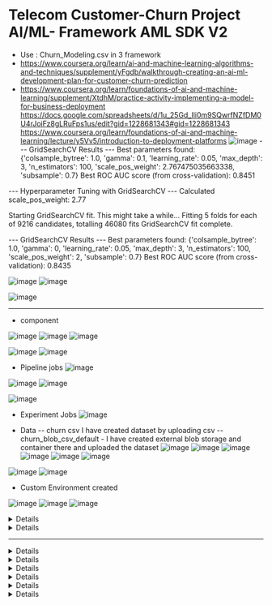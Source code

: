 # Telecom Customer-Churn Project AI/ML- Framework AML SDK V2
- Use : Churn_Modeling.csv
in 3 framework
- https://www.coursera.org/learn/ai-and-machine-learning-algorithms-and-techniques/supplement/yFgdb/walkthrough-creating-an-ai-ml-development-plan-for-customer-churn-prediction
 - https://www.coursera.org/learn/foundations-of-ai-and-machine-learning/supplement/XtdhM/practice-activity-implementing-a-model-for-business-deployment
https://docs.google.com/spreadsheets/d/1u_25Gd_lli0m9SQwrfNZfDM0U4rJoiFz8gLRuFps1us/edit?gid=1228681343#gid=1228681343
https://www.coursera.org/learn/foundations-of-ai-and-machine-learning/lecture/y5Vv5/introduction-to-deployment-platforms
![image](https://github.com/user-attachments/assets/e294ff86-5b2b-4d84-821d-2896ef452c61)
--- GridSearchCV Results ---
Best parameters found: {'colsample_bytree': 1.0, 'gamma': 0.1, 'learning_rate': 0.05, 'max_depth': 3, 'n_estimators': 100, 'scale_pos_weight': 2.767475035663338, 'subsample': 0.7}
Best ROC AUC score (from cross-validation): 0.8451

--- Hyperparameter Tuning with GridSearchCV ---
Calculated scale_pos_weight: 2.77

Starting GridSearchCV fit. This might take a while...
Fitting 5 folds for each of 9216 candidates, totalling 46080 fits
GridSearchCV fit complete.

--- GridSearchCV Results ---
Best parameters found: {'colsample_bytree': 1.0, 'gamma': 0, 'learning_rate': 0.05, 'max_depth': 3, 'n_estimators': 100, 'scale_pos_weight': 2, 'subsample': 0.7}
Best ROC AUC score (from cross-validation): 0.8435




![image](https://github.com/user-attachments/assets/8dd60f37-cd96-4760-be1b-c83400afb965)
![image](https://github.com/user-attachments/assets/95f9e97f-4fe6-4acd-97a8-8f0f2442efc2)

![image](https://github.com/user-attachments/assets/379e504d-e020-4f58-a33a-6f1354932201)




-------------------------------------------------------------------------------------------------------------------------
- component

![image](https://github.com/user-attachments/assets/950f88ac-b0d4-42ca-932a-7e6430638bdf)
![image](https://github.com/user-attachments/assets/04553556-c10f-41fe-a96f-2bf6d51b97bb)
![image](https://github.com/user-attachments/assets/cfe8d3b4-a3b6-47ab-85a0-abee60d25bd4)

![image](https://github.com/user-attachments/assets/360f2be0-2478-4f2b-baec-223c89947924)
![image](https://github.com/user-attachments/assets/555476f7-7fcd-41fd-afb4-aa88faf3fb71)

- Pipeline jobs
![image](https://github.com/user-attachments/assets/ce201a36-d2c4-4601-8e6f-74d767da46db)

![image](https://github.com/user-attachments/assets/aebf7857-30f5-4f29-a6f2-4977f5ea7421)
![image](https://github.com/user-attachments/assets/bf4cd8f4-9d59-4bfb-b7dc-ca1a9e93c4a0)

![image](https://github.com/user-attachments/assets/4f0da376-ba1f-4507-b1c7-2ee90be43efc)


- Experiment Jobs
![image](https://github.com/user-attachments/assets/fac1439d-3881-45f5-93dc-230da88f8878)


- Data
  -- churn csv I have created dataset by uploading csv
  -- churn_blob_csv_default - I have created external blob storage and container there and uploaded the dataset
![image](https://github.com/user-attachments/assets/d8c2416c-4d86-40e2-ad40-4c3ecf160e08)
![image](https://github.com/user-attachments/assets/dafac8fc-9985-46b4-b366-d834e52524b8)
![image](https://github.com/user-attachments/assets/27fcb838-3a00-4f35-8e6b-a22bb682a470)
![image](https://github.com/user-attachments/assets/7f286199-0c1d-4bda-9685-baed09a2931e)
![image](https://github.com/user-attachments/assets/cc9a127c-bd06-4f3d-95bc-02601679544b)
![image](https://github.com/user-attachments/assets/54ca06ab-4f87-4869-8eed-28f92eb8ee32)

![image](https://github.com/user-attachments/assets/33c769aa-c381-4f47-be96-1b370087cf90)
![image](https://github.com/user-attachments/assets/ec473ac5-1bbd-4a4d-bb88-c1a8e10a31f0)


 - Custom Environment created

![image](https://github.com/user-attachments/assets/1947dde9-63eb-4633-950c-2359267740c5)
![image](https://github.com/user-attachments/assets/0f6e6264-15bc-45bb-b208-de8e6a18f15a)
![image](https://github.com/user-attachments/assets/d492cd0c-f177-4c06-a557-7e3c8a79b7da)


<details>

  metrics: accuracy (the proportion of correct predictions) and AUC (a measure of the model's ability to discriminate between classes)
- The ROC curve plots the True Positive Rate (TPR) against the False Positive Rate (FPR) at various threshold settings.

- AUC represents the degree or measure of separability. It tells us how much the model is capable of distinguishing between classes.

- An AUC of 1.0 means the model perfectly distinguishes between the positive and negative classes.

🔍 Understanding the Confusion Matrix
The heatmap you shared is a confusion matrix, used to evaluate classification model performance:

Predicted No (0)	Predicted Yes (1)
Actual No	1200 (TN)	230 (FP)
Actual Yes	140 (FN)	240 (TP)

Accuracy: (TP + TN) / Total = (1200 + 240) / (1200 + 230 + 140 + 240) ≈ 0.80

Precision (for Churn=1): TP / (TP + FP) = 240 / (240 + 230) ≈ 0.51

Recall (for Churn=1): TP / (TP + FN) = 240 / (240 + 140) ≈ 0.63

F1-score is moderate → indicating some imbalance or difficulty in predicting churn.

📊 Feature Correlation with Churn
You shared a sorted correlation list. The top negative correlations (features reducing churn likelihood) include:

Feature	Correlation
tenure	-0.35
Contract_Two year	-0.30
DeviceProtection_No internet service	-0.22
OnlineSecurity_Yes	-0.17
TechSupport_Yes	-0.16

Top positive correlations (features increasing churn likelihood):

Feature	Correlation
Contract_Month-to-month	+0.40
OnlineSecurity_No	+0.34
TechSupport_No	+0.33

✅ Top 5 Features for Churn Prediction
Based on absolute correlation:

tenure (↓ churn with more tenure)

Contract_Month-to-month (↑ churn)

OnlineSecurity_No (↑ churn)

TechSupport_No (↑ churn)

Contract_Two year (↓ churn)

These features are very predictive and should be prioritized.

Purpose: This entire line calculates the correlation of all features in your X_all DataFrame with the 'Churn' variable and then sorts them. This is a very common step in feature selection or understanding feature importance:

High positive correlation: Features that have a high positive correlation with 'Churn' mean that as the value of that feature increases, the likelihood of churn also increases.
High negative correlation: Features that have a high negative correlation with 'Churn' mean that as the value of that feature increases, the likelihood of churn decreases.
Close to zero correlation: Features with correlations close to zero have little linear relationship with 'Churn'.
4. The Output (Correlation Values):

The output you provided is the sorted list of correlation coefficients with 'Churn'. Let's interpret some of the key ones:

tenure -0.352404: This indicates a moderately strong negative correlation. Customers with longer tenure (have been with the company longer) are less likely to churn. This makes intuitive sense.
Contract_Two year -0.302253: Customers on a two-year contract are significantly less likely to churn. This is also expected, as longer contracts imply more commitment.
DeviceProtection_No internet service -0.227890 (and similar for StreamingTV, OnlineBackup, etc. with "No internet service"): These indicate that customers who don't have internet service (and thus don't have these internet-dependent services) are less likely to churn. This group might have different service expectations or needs.
InternetService_No -0.227890: This directly confirms the above point – not having internet service is negatively correlated with churn.
PaperlessBilling_No -0.191825: Customers who don't use paperless billing are slightly less likely to churn.
Contract_One year -0.177820: Similar to two-year contracts, one-year contracts also show a negative correlation with churn.
OnlineSecurity_Yes -0.171226: Customers who have online security are less likely to churn. This suggests that value-added services can improve retention.
TechSupport_Yes -0.164674: Similar to online security, customers with tech support are less likely to churn.
Dependents_Yes -0.164221: Customers with dependents are less likely to churn.
SeniorCitizen_No -0.150889: Customers who are not senior citizens are less likely to churn. (Conversely, senior citizens are more likely to churn.)
Partner_Yes -0.150448: Customers with a partner are less likely to churn.
TechSupport_No 0.337281: This is a strong positive correlation. Customers who do not have tech support are more likely to churn. This is the inverse of TechSupport_Yes and makes sense.
OnlineSecurity_No 0.342637: Similar to tech support, not having online security is strongly positively correlated with churn.
Contract_Month-to-month 0.405103: This is the strongest positive correlation in your output. Customers on a month-to-month contract are much more likely to churn. This is a very common finding in churn analysis, as these customers have less commitment.
Churn 1.000000: This is the correlation of 'Churn' with itself, which is always 1.0.
In Summary:

You are performing a preliminary exploration of your customer churn dataset.

You're separating your features into categories (which will likely be one-hot encoded later) and numerical features.
You're then calculating the correlation of all these features (after potentially transforming categorical ones into numerical representations) with your target variable, 'Churn'.
The correlation output helps you identify which features are most strongly associated with churn (both positively and negatively). This information is crucial for:
Feature selection: Deciding which features are most relevant for building a predictive model.
Understanding customer behavior: Gaining insights into why customers churn (e.g., month-to-month contracts are a big churn driver, while long tenure reduces churn).
Business strategies: Informing business decisions to reduce churn (e.g., offering incentives for longer contracts, promoting online security/tech support).

-----------------------------------------------------------------------------------------------------------------------




🔧 Which Models to Use for Churn Prediction?
Given:

Binary classification

Some imbalance in churned vs non-churned

Mix of categorical and numerical features
-------------------------------------------------------------------------------------------------------------------------------------------------
Confusion Matrix Visualization

The image you provided is a Confusion Matrix, visualized as a heatmap.

What it represents: A confusion matrix is a table that summarizes the performance of a classification algorithm. It shows the number of correct and incorrect predictions made by the model compared to the actual outcomes.

Axes:

X-axis (horizontal): Predicted classes (0 and 1)
Y-axis (vertical): Actual classes (0 and 1)
Cells (Reading the numbers - Note: The e+02 means * 10^2, so 1.2e+03 is 1200):

Top-Left (Actual 0, Predicted 0): 1.2e+03 (1200)

These are True Negatives (TN).
The model correctly predicted 1200 instances as class 0 (e.g., "did not churn").
Top-Right (Actual 0, Predicted 1): 2.2e+02 (220)

These are False Positives (FP), also known as Type I errors.
The model incorrectly predicted 220 instances as class 1 (e.g., "churned"), when they were actually class 0 ("did not churn").
Bottom-Left (Actual 1, Predicted 0): 1.2e+02 (120)

These are False Negatives (FN), also known as Type II errors.
The model incorrectly predicted 120 instances as class 0 ("did not churn"), when they were actually class 1 ("churned").
Bottom-Right (Actual 1, Predicted 1): 2.4e+02 (240)

These are True Positives (TP).
The model correctly predicted 240 instances as class 1 ("churned").
Interpretation:

The model seems to be better at predicting class 0 (no churn) than class 1 (churn), given the higher number of True Negatives (1200) compared to True Positives (240).
There are a significant number of False Positives (220), meaning the model incorrectly predicts churn for non-churning customers.
There are also False Negatives (120), meaning the model misses some actual churners.
2. Overall Metrics

Accuracy: 0.8040885860306644 (approx. 80.4%)

Formula: (TP + TN) / (TP + TN + FP + FN)
Meaning: This is the proportion of total predictions that were correct. In your case, about 80.4% of the predictions made by the model were accurate.
Consideration: While accuracy is a good general metric, for imbalanced datasets (where one class is much more frequent than the other, which is common in churn prediction), it can be misleading. For example, if 90% of customers don't churn, a model that always predicts "no churn" would have 90% accuracy, but it would be useless for identifying actual churners.
AUC: 0.8456332802690063 (approx. 0.846)

AUC stands for Area Under the Receiver Operating Characteristic (ROC) Curve.
Meaning: AUC measures the ability of a classifier to distinguish between classes. A higher AUC value indicates a better model.
An AUC of 0.5 suggests the model performs no better than random guessing.
An AUC of 1.0 represents a perfect classifier.
Interpretation: An AUC of 0.846 is generally considered very good, indicating that your model has a strong ability to differentiate between churning and non-churning customers. This is often a more reliable metric than accuracy for imbalanced datasets.
3. Classification Report

This table provides a more detailed breakdown of the model's performance for each class.

              precision    recall  f1-score   support

           0       0.84      0.90      0.87      1294
           1       0.67      0.52      0.59       467

    accuracy                           0.80      1761
   macro avg       0.75      0.71      0.73      1761
weighted avg       0.79      0.80      0.80      1761
Let's explain the columns:

support:

This is the actual number of instances for each class in your testing set.
For class 0 (e.g., "No Churn"): There were 1294 actual instances.
For class 1 (e.g., "Churn"): There were 467 actual instances.
Total instances in testing set: 1294 + 467 = 1761. (This confirms your accuracy calculation denominator).
Observation: The dataset is imbalanced, with significantly more "No Churn" customers than "Churn" customers.
precision:

Formula: TP / (TP + FP) (For a given class)
Meaning: Out of all instances that the model predicted as this class, how many were actually correct? It answers: "When it says it's this class, how often is it right?"
Class 0 (No Churn): 0.84
When the model predicted "No Churn," it was correct 84% of the time.
Class 1 (Churn): 0.67
When the model predicted "Churn," it was correct 67% of the time. This means 33% of its "churn" predictions were actually non-churners (False Positives).
recall:

Formula: TP / (TP + FN) (For a given class)
Meaning: Out of all the actual instances of this class, how many did the model correctly identify? It answers: "Of all the actual cases of this class, how many did it find?" Also known as Sensitivity.
Class 0 (No Churn): 0.90
The model correctly identified 90% of the actual "No Churn" customers.
Class 1 (Churn): 0.52
The model correctly identified only 52% of the actual "Churn" customers. This means 48% of actual churners were missed (False Negatives).
f1-score:

Formula: 2 * (Precision * Recall) / (Precision + Recall)
Meaning: This is the harmonic mean of precision and recall. It's a useful metric when you need a balance between precision and recall, especially in imbalanced datasets. A high f1-score means low false positives and low false negatives.
Class 0 (No Churn): 0.87
Class 1 (Churn): 0.59
The F1-score for churn (class 1) is significantly lower, reflecting the trade-off between its precision (0.67) and relatively low recall (0.52).
accuracy:

This is the overall accuracy we discussed earlier, repeated here for convenience.
macro avg:

The unweighted average of precision, recall, and f1-score across both classes. It treats all classes equally.
weighted avg:

The average of precision, recall, and f1-score, weighted by the support (number of true instances) for each class. This is usually more representative for imbalanced datasets.
Overall Interpretation and What It Means for Churn Prediction:

Good overall performance: The accuracy of 80.4% and especially the AUC of 0.846 suggest that your model is performing quite well at discriminating between churners and non-churners.
Imbalanced Classes: The support values clearly show that your dataset has more non-churning customers (Class 0) than churning customers (Class 1).
Model's Strengths:
The model is very good at identifying non-churning customers (high recall for Class 0 - 90%).
When it predicts someone won't churn, it's usually right (high precision for Class 0 - 84%).
Model's Weaknesses (for Churn Prediction):
Identifying actual churners (Recall for Class 1 - 52%): This is the main challenge. The model only correctly identifies about half of the customers who actually churn. This means many actual churners are being missed (False Negatives).
False Positives for Churn (Precision for Class 1 - 67%): When the model predicts someone will churn, it's wrong about 33% of the time. This leads to incorrectly flagging non-churners.
What to do next for churn prediction:

For churn prediction, recall for the "churn" class (Class 1) is often more critical than accuracy. It's usually more important to identify as many actual churners as possible (so you can intervene and try to retain them), even if it means a few more false alarms.

Given the lower recall for Class 1 (52%), you might consider:

Adjusting the classification threshold: If you're using a probabilistic model, lowering the threshold for classifying a customer as "churn" might increase recall (at the cost of precision).
Resampling techniques: Oversampling the minority class (churners) or undersampling the majority class (non-churners) during training.
Using different evaluation metrics for model selection: Focusing on F1-score for Class 1, or prioritizing recall during model optimization.
Exploring different algorithms: Some algorithms are better suited for imbalanced datasets.
Feature Engineering: Creating new features that might provide more predictive power for churn.
In summary, your model is generally good, but there's room for improvement in its ability to correctly identify all actual churners, which is often the primary goal in churn prediction.


--------------------------------------------------------------------------------------------------------------------------------
Recommended models:

Random Forest Classifier

Handles both types of features well

Robust to overfitting

Easy to interpret via feature importance

XGBoost or LightGBM

Excellent performance on tabular data

Great for imbalanced data (can tune scale_pos_weight)

Supports built-in handling of missing data

Logistic Regression (baseline)

Quick to implement and benchmark

Useful for interpretability

⚙️ Hyperparameter Tuning Tips
Use GridSearchCV or RandomizedSearchCV. For imbalanced classification, focus on:

For RandomForest:

python
params = {
  'n_estimators': [100, 200],
  'max_depth': [10, 20, None],
  'min_samples_split': [2, 5],
  'class_weight': ['balanced']
}


For XGBoost:

params = {
  'n_estimators': [100, 300],
  'max_depth': [3, 6],
  'learning_rate': [0.01, 0.1],
  'scale_pos_weight': [1, 3, 5]  # important for imbalance
}

Let’s break this down in a structured way to help you understand what's going on with your churn prediction project, how to interpret the results, and which algorithms and tuning strategies can optimize your model.

---

### 🔍 **Understanding the Confusion Matrix**

The heatmap you shared is a **confusion matrix**, used to evaluate classification model performance:

|                | Predicted No (0) | Predicted Yes (1) |
| -------------- | ---------------- | ----------------- |
| **Actual No**  | 1200 (TN)        | 230 (FP)          |
| **Actual Yes** | 140 (FN)         | 240 (TP)          |

* **Accuracy**: `(TP + TN) / Total = (1200 + 240) / (1200 + 230 + 140 + 240) ≈ 0.80`
* **Precision (for Churn=1)**: `TP / (TP + FP) = 240 / (240 + 230) ≈ 0.51`
* **Recall (for Churn=1)**: `TP / (TP + FN) = 240 / (240 + 140) ≈ 0.63`
* **F1-score** is moderate → indicating some imbalance or difficulty in predicting churn.

---

### 📊 **Feature Correlation with Churn**

You shared a sorted correlation list. The top **negative correlations** (features reducing churn likelihood) include:

| Feature                                | Correlation |
| -------------------------------------- | ----------- |
| `tenure`                               | -0.35       |
| `Contract_Two year`                    | -0.30       |
| `DeviceProtection_No internet service` | -0.22       |
| `OnlineSecurity_Yes`                   | -0.17       |
| `TechSupport_Yes`                      | -0.16       |

Top **positive correlations** (features increasing churn likelihood):

| Feature                   | Correlation |
| ------------------------- | ----------- |
| `Contract_Month-to-month` | +0.40       |
| `OnlineSecurity_No`       | +0.34       |
| `TechSupport_No`          | +0.33       |

### ✅ **Top 5 Features for Churn Prediction**

Based on absolute correlation:

1. `tenure` (↓ churn with more tenure)
2. `Contract_Month-to-month` (↑ churn)
3. `OnlineSecurity_No` (↑ churn)
4. `TechSupport_No` (↑ churn)
5. `Contract_Two year` (↓ churn)

These features are very predictive and should be prioritized.

---

### 🔧 **Which Models to Use for Churn Prediction?**

Given:

* Binary classification
* Some imbalance in churned vs non-churned
* Mix of categorical and numerical features

**Recommended models:**

1. **Random Forest Classifier**

   * Handles both types of features well
   * Robust to overfitting
   * Easy to interpret via feature importance

2. **XGBoost or LightGBM**

   * Excellent performance on tabular data
   * Great for imbalanced data (can tune `scale_pos_weight`)
   * Supports built-in handling of missing data

3. **Logistic Regression (baseline)**

   * Quick to implement and benchmark
   * Useful for interpretability

---

### ⚙️ **Hyperparameter Tuning Tips**

Use `GridSearchCV` or `RandomizedSearchCV`. For imbalanced classification, focus on:

**For RandomForest:**

```python
params = {
  'n_estimators': [100, 200],
  'max_depth': [10, 20, None],
  'min_samples_split': [2, 5],
  'class_weight': ['balanced']
}
```

**For XGBoost:**

```python
params = {
  'n_estimators': [100, 300],
  'max_depth': [3, 6],
  'learning_rate': [0.01, 0.1],
  'scale_pos_weight': [1, 3, 5]  # important for imbalance
}
```

---

### 🧠 Evaluation Metrics

Since your model might struggle more with minority class (churned customers), use:

* **AUC-ROC**: Already mentioned (0.84, quite good!)
* **F1-score**: Better than accuracy when imbalance exists
* **Precision-Recall curve**: For assessing performance on positive (churn) class

---

Would you like help with writing optimized code for modeling or hyperparameter tuning using `RandomForest`, `XGBoost`, or as an Azure ML pipeline?


  
</details>


<details>

Algorithms to Choose:
While many algorithms can work, some are inherently better or easier to adapt for imbalanced datasets.

1. Tree-Based Ensemble Methods (Often Top Performers):

Random Forest:
Pros: Robust to overfitting, can handle high-dimensional data, implicitly performs some feature importance. Good default choice.
Optimization Strategy: Can be tuned with class_weight='balanced' to give more importance to the minority class.
Gradient Boosting (e.g., XGBoost, LightGBM, CatBoost):
Pros: Generally provide state-of-the-art performance. Excellent at capturing complex non-linear relationships.
Optimization Strategy:
scale_pos_weight (XGBoost): This is highly effective for imbalanced classification. Set it to count(negative examples) / count(positive examples) (5173 / 1869 ≈ 2.77).
is_unbalance (LightGBM): Set to True.
auto_class_weights (CatBoost): Set to weights.
class_weight='balanced' can also be used if the library supports it directly (less common for boosting, but check documentation).
Consideration: Can be prone to overfitting if not tuned carefully.
2. Logistic Regression:

Pros: Simple, interpretable, good baseline model.
Optimization Strategy: Use class_weight='balanced' to penalize misclassifications of the minority class more heavily. This helps prevent the model from simply predicting the majority class all the time.
3. Support Vector Machines (SVMs):

Pros: Effective in high-dimensional spaces, robust to outliers.
Optimization Strategy: Use class_weight='balanced' or adjust the C parameter carefully. However, for large datasets, SVMs can be computationally expensive.
4. k-Nearest Neighbors (k-NN):

Pros: Simple, non-parametric.
Consideration: Can be sensitive to irrelevant features and the curse of dimensionality. Less commonly the top performer for imbalanced classification without careful preprocessing.
5. Neural Networks (Deep Learning):

Pros: Can learn very complex patterns.
Optimization Strategy: Requires more data, careful architecture design, and specific handling for imbalance (e.g., custom loss functions, weighted sampling, or weighted loss). More complex to set up and tune.
Strategies to Optimize for Imbalanced Datasets (Beyond Algorithm Choice):
These techniques modify the training process or the data itself to help the model learn from the minority class.

Class Weighting (as mentioned above): This is the most straightforward and often very effective method. It tells the algorithm to assign a higher penalty for misclassifying the minority class. Most Scikit-learn classifiers have a class_weight parameter.

Resampling Techniques:

Oversampling the Minority Class (e.g., SMOTE, ADASYN): Creates synthetic samples for the minority class to balance the dataset.
SMOTE (Synthetic Minority Over-sampling Technique): Creates new synthetic examples that are combinations of existing minority class samples.
ADASYN (Adaptive Synthetic Sampling): Similar to SMOTE but focuses on generating samples for minority class examples that are harder to learn.
Undersampling the Majority Class (e.g., RandomUnderSampler, NearMiss): Randomly removes samples from the majority class to balance the dataset.
Caution: Can lead to loss of valuable information from the majority class if too many samples are removed.
Combined Approaches (e.g., SMOTE-Tomek, SMOTE-ENN): Combine oversampling with undersampling to both create new minority samples and clean up noisy examples in the majority class.
When to Apply: Apply resampling after splitting your data into training and testing sets, and only to the training set to prevent data leakage. Use libraries like imbalanced-learn.
Cost-Sensitive Learning: Directly incorporates misclassification costs into the learning algorithm. This is more advanced and less common for general-purpose algorithms unless they explicitly support it.

Ensemble Methods with Imbalance Handling:

Bagging Classifiers: Can perform well with imbalanced data.
Boosting Classifiers with scale_pos_weight / is_unbalance: As discussed under algorithms, these are highly effective.
Hyperparameter Tuning:
Once you've chosen an algorithm and an imbalance handling strategy, you'll need to tune its hyperparameters.

1. Evaluation Metrics (Crucial for Imbalanced Data):

DO NOT solely rely on Accuracy.
Prioritize:
AUC-ROC (Area Under the Receiver Operating Characteristic Curve): Excellent for evaluating classifier performance across all possible classification thresholds.
Precision, Recall, and F1-score for the Minority Class (Churn):
Recall (Sensitivity): How many actual churners did you correctly identify? (Crucial for not missing potential churners).
Precision: How many of your predicted churners were actually churners? (Important for not wasting resources on false alarms).
F1-score: A balance between precision and recall.
Average Precision (AP) / AUC-PR (Area Under the Precision-Recall Curve): Sometimes preferred over AUC-ROC for highly imbalanced datasets, as it focuses more on the positive class.
2. Tuning Techniques:

Grid Search (GridSearchCV): Exhaustively tries every combination of specified hyperparameters. Good for understanding the parameter space, but can be computationally expensive.
Randomized Search (RandomizedSearchCV): Randomly samples hyperparameter combinations. Often finds a good set of parameters much faster than Grid Search, especially for a large parameter space.
Bayesian Optimization (e.g., using hyperopt, Optuna, Scikit-optimize): More intelligent search algorithms that build a probabilistic model of the objective function (e.g., AUC) and use it to select the next best hyperparameter combination. Much more efficient for complex models and large search spaces.
3. Cross-Validation:

Always use stratified k-fold cross-validation (StratifiedKFold) when tuning models on imbalanced datasets. This ensures that each fold maintains the same proportion of classes as the original dataset, leading to more reliable performance estimates.
Recommended Steps for Your Churn Prediction Task:
Data Preprocessing:

Handle missing values.
Perform one-hot encoding for your categorical features.
Scale numerical features (e.g., using StandardScaler or MinMaxScaler), especially important for algorithms like SVMs or Logistic Regression.
Train-Test Split:

Split your data into training and testing sets (e.g., 80% train, 20% test) using stratify=y to maintain the class distribution in both sets.
Choose an Algorithm & Imbalance Strategy:

Start with a Gradient Boosting model (XGBoost or LightGBM) and use its built-in scale_pos_weight or is_unbalance parameter. This is often the most effective approach.
As a baseline, try Logistic Regression with class_weight='balanced'.
Hyperparameter Tuning with Cross-Validation:

Define a reasonable range of hyperparameters for your chosen algorithm.
Use RandomizedSearchCV or GridSearchCV (if the search space is small) with scoring='roc_auc' (or a custom scorer that prioritizes recall for the positive class if that's your business goal).
Ensure you use StratifiedKFold for cross-validation.
Evaluate on Test Set:

After finding the best model from your training and tuning, evaluate its performance on the unseen test set using the confusion matrix, accuracy, AUC-ROC, and especially precision, recall, and F1-score for the 'Churn' class.
By following these steps, you'll be well-equipped to build a robust churn prediction model for your imbalanced dataset.
  
</details>






















--------------------------------------------------------------------------------------------------------------------------------------
<details>
  


- pipeline -
- Model development
  - - framework choice - the ability of framework to scale with project demands
  - - Model lifecycle
- deployment platform - AKS (Containerized application)- ACI - on cloud scalability: autoscaling, secure your model and integrate with other systems(DB, API, WServices), performance: speed - Powerful Solution
  - - Azure service - would you use to deploy an ML model as a web service that can be accessed by other applications via HTTP requests
- Maintain: App Insights and Monitor (Data Drift) - Continuous monitoring helps ensure the model remains accurate and effective, allowing for timely adjustments if performance issues arise.

  * AutoML - automatically select and tunes best performing model

  - Data access - API, Webscraping, DB, sensor, IoT git, link, external, open source
  
      *  RAG enables AI to retrieve fresh (real-time), relevant data from external sources, enhancing the generated content’s accuracy and relevance.
      *  https://www.coursera.org/learn/foundations-of-ai-and-machine-learning/supplement/AMEqp/comparison-of-data-sources-for-rag-and-traditional-ml-pipelines

 - The main purpose of data encryption is to safeguard sensitive data from unauthorized access, ensuring privacy and security.RBAC is a widely used method for managing user access to sensitive data based on their roles within the organization.
 - Data Management
  - - Data quality -To improve the accuracy and reliability of the AI models
   -- Data governance ensures responsible usage of data, compliance with regulations, and overall data quality throughout its life cycle.
   -- https://www.coursera.org/learn/foundations-of-ai-and-machine-learning/supplement/Nu3A7/practice-activity-auditing-ml-code-for-security-vulnerabilities
   -- https://www.coursera.org/learn/foundations-of-ai-and-machine-learning/supplement/Nu3A7/practice-activity-auditing-ml-code-for-security-vulnerabilities

- ML framework
  * Tensorflow, Pytorch, Keras, Scikit-learn, Apache Spark MLlib, Azure ML SDK
  * Define - Model Type : deep learning task - tensflow/pytorch - large scale - GPU/TPU - cloud - edge
            -- classical ml algorithm - DT, SVM - small/medium - CPU - sk-learn
    
- Azure
    - https://www.coursera.org/learn/foundations-of-ai-and-machine-learning/supplement/qJvih/selecting-the-right-model-deployment-strategy-in-microsoft-azure
 
- Pretrained LLM Model -  Pretrained LLMs can be fine-tuned for customer service tasks, allowing them to understand and respond to queries quickly and accurately, leading to improved customer satisfaction.
    -- T5 - analyze
    -- gpt n bert

- Implementing Models - prep, deploy, monitor - https://www.coursera.org/learn/foundations-of-ai-and-machine-learning/supplement/mwEGm/introduction-to-implementing-models




</details>


<details>

This statement describes a common step in feature selection, particularly in statistical modeling like linear regression. To understand it, let's break down the key terms:

1. Feature:
In machine learning and statistics, a "feature" (also called a predictor or independent variable) is an individual measurable property or characteristic of a phenomenon being observed. For example, if you're trying to predict house prices, features might include square footage, number of bedrooms, location, etc.

2. Significance:
In a statistical model, a feature is considered "significant" if it has a statistically demonstrable relationship with the outcome (the dependent variable) that is unlikely to be due to random chance. In other words, it meaningfully contributes to explaining or predicting the outcome.

3. p-value:
The p-value is a probability that helps you determine the statistical significance of a result. Specifically, in the context of a feature in a model:

Null Hypothesis (H 
0
​
 ): This is the default assumption that the feature has no significant relationship with the outcome (i.e., its coefficient in a regression model is zero).

Alternative Hypothesis (H 
1
​
 ): This is the claim that the feature does have a significant relationship with the outcome.

P-value's role: The p-value tells you the probability of observing the data you have (or more extreme data) if the null hypothesis were true.

A high p-value (e.g., > 0.05, which is a common significance level or alpha (α)) means there's a high probability that you would observe such a relationship even if the feature genuinely had no effect. This suggests that your observed relationship might just be due to random chance, and you fail to reject the null hypothesis. In practical terms, the feature is not statistically significant.
A low p-value (e.g., < 0.05) means there's a low probability of observing such a relationship if the feature had no effect. This suggests that the observed relationship is unlikely to be due to chance, giving you strong evidence to reject the null hypothesis. In practical terms, the feature is statistically significant.
4. "Remove the least significant feature—i.e., the feature with the highest p-value":

This is a strategy often used in backward elimination for feature selection. The idea is to build a model with all potential features and then iteratively remove features that contribute the least.

Here's the step-by-step interpretation:

Build an initial model: You start by building a statistical model (e.g., a multiple linear regression model) that includes all the features you're considering.
Calculate p-values for each feature: The model's output will typically provide a p-value for each feature's coefficient. This p-value indicates how likely it is that the feature's observed effect on the outcome is just random noise, assuming it truly has no effect.
Identify the "least significant" feature: The feature with the highest p-value is the one that provides the least evidence against the null hypothesis (i.e., the one most likely to have no real relationship with the outcome). It's the feature whose observed correlation with the target variable is most likely just random.
Remove it: You then remove this feature from your model.
Rebuild and repeat: You re-run the model with the remaining features and repeat the process (re-calculating p-values, identifying the highest, and removing it) until all remaining features have p-values below a predefined significance level (e.g., 0.05).
Why do this?

Simpler models: Fewer features make the model easier to understand and interpret.
Reduced overfitting: Irrelevant features can introduce noise and cause a model to fit the training data too closely, leading to poor performance on new, unseen data (overfitting). Removing them can improve the model's generalization ability.
Improved efficiency: Models with fewer features are faster to train and use.
In essence, "removing the least significant feature—i.e., the feature with the highest p-value" is a systematic way to prune your model by eliminating variables that don't seem to have a statistically reliable connection to what you're trying to predict.
  
</details>

<details>

  Here's the summary of your Decision Tree Classifier's performance:

Tree depth: 30
Number of leaves: 1114
Accuracy: 0.7289 (or 72.89%)
Confusion Matrix:
True Negatives (0,0): 836 (Correctly predicted non-churners)
False Positives (0,1): 191 (Predicted churners, but they were non-churners)
False Negatives (1,0): 191 (Predicted non-churners, but they were churners - this is critical for churn!)
True Positives (1,1): 191 (Correctly predicted churners)
Classification Report:
Class 0 (Non-Churners): Precision 0.81, Recall 0.81, F1-score 0.81
Class 1 (Churners): Precision 0.50, Recall 0.50, F1-score 0.50
Accuracy: 0.73
Macro Avg: 0.66 (P, R, F1)
Weighted Avg: 0.73 (P, R, F1)
Is the Decision Tree Classifier Appropriate?
Yes, a Decision Tree Classifier is an appropriate type of model for binary classification problems like churn prediction. It is designed to handle categorical and numerical features and produces a classification output.

However, the specific performance of this Decision Tree model indicates a problem, primarily related to overfitting and its handling of the imbalanced dataset.
</details>

<details>

You've provided the correlation coefficients between each feature and the 'Churn' target variable. This is a good starting point for understanding relationships and potentially for feature selection.

However, when deciding which columns to drop for a better model fit, simply looking at individual correlation coefficients isn't enough, especially with the advanced models (XGBoost, Random Forest, Stacking) you're using. Here's why and what to do:

Why Simple Correlation Isn't Enough for Dropping Features:

Multicollinearity: Features highly correlated with 'Churn' might also be highly correlated with each other (multicollinearity). If two features provide redundant information, keeping both might not add much value and can sometimes confuse linear models (like your OLS attempt), though tree-based models are more robust to it.
Non-linear Relationships: Correlation only captures linear relationships. A feature might have a strong non-linear relationship with 'Churn' but show a low linear correlation coefficient. Tree-based models can capture these non-linearities.
Feature Importance from Models: The models you've trained (XGBoost, Random Forest) already have internal mechanisms to identify which features they find most useful for prediction. These are generally much more reliable indicators of a feature's predictive power within that specific model than simple univariate correlations.
Ensemble Power: Sometimes, features that are individually weak might contribute positively when combined by an ensemble model.
Analysis of Your Correlation List (and initial thoughts):

Strong Positive Correlation with Churn: These features are more likely to be associated with churn.

Contract_Month-to-month (0.405) - Very strong, as expected. Month-to-month customers are much more likely to churn.
OnlineSecurity_No (0.342)
TechSupport_No (0.337)
InternetService_Fiber optic (0.308) - Fiber optic customers might be more prone to churn due to high costs or perceived better alternatives.
PaymentMethod_Electronic check (0.301)
PaperlessBilling_Yes (0.191)
MonthlyCharges (0.193) - Higher monthly charges usually correlate with churn.
SeniorCitizen_Yes (0.150)
Dependents_No (0.164)
Partner_No (0.150)
Strong Negative Correlation with Churn: These features are more likely to be associated with not churning (staying).

tenure (-0.352) - Longer tenure means less likely to churn, which is logical.
Contract_Two year (-0.302) - Customers on long-term contracts are very unlikely to churn.
DeviceProtection_No internet service (-0.227), StreamingTV_No internet service (-0.227), OnlineBackup_No internet service (-0.227), StreamingMovies_No internet service (-0.227), OnlineSecurity_No internet service (-0.227), InternetService_No (-0.227), TechSupport_No internet service (-0.227) - These are all related to having no internet service, which suggests that customers without internet service have different churn patterns (possibly lower due to simpler plans).
TotalCharges (-0.199) - This is interesting. While MonthlyCharges is positive, TotalCharges is negative. This is usually because TotalCharges is highly correlated with tenure (TotalCharges = MonthlyCharges * tenure). Longer tenure means higher TotalCharges, and longer tenure correlates with less churn.
PaperlessBilling_No (-0.191)
Contract_One year (-0.177)
OnlineSecurity_Yes (-0.171)
TechSupport_Yes (-0.164)
Weak/Near Zero Correlation: These features have very little linear relationship with Churn.

gender_Male (-0.0086), gender_Female (0.0086) - Suggests gender has very little impact on churn. This is a common finding in telecom churn datasets.
PhoneService_No, PhoneService_Yes, MultipleLines_No phone service, MultipleLines_No - These are very close to zero.
  
</details>

<details>

Okay, let's break down the results of your Tuned Random Forest Classifier and its Precision-Recall curve. This is excellent progress for your churn prediction model!

1. GridSearchCV Tuning Results for Random Forest
--- Tuning Random Forest with GridSearchCV ---
Fitting 5 folds for each of 216 candidates, totalling 1080 fits
Best Random Forest parameters: {'class_weight': 'balanced', 'max_depth': 10, 'min_samples_leaf': 15, 'min_samples_split': 10, 'n_estimators': 200}
Best ROC AUC (CV) for RF: 0.8463
Process: You successfully ran GridSearchCV to find the best hyperparameters for your RandomForestClassifier. It explored 216 different combinations of parameters with 5-fold cross-validation.
Best Parameters Found:
class_weight='balanced': This is crucial and a great find! It tells the Random Forest to automatically adjust weights inversely proportional to class frequencies, helping to mitigate the impact of class imbalance (fewer churners than non-churners).
max_depth: 10: The individual trees in the forest will be limited to a depth of 10. This is a good sign, as it prevents the deep overfitting you saw with your untuned single Decision Tree (which had a depth of 30).
min_samples_leaf: 15: Each leaf node must have at least 15 samples. This further prevents the trees from becoming too granular and overfitting.
min_samples_split: 10: A node must have at least 10 samples before it can be split.
n_estimators: 200: The forest will consist of 200 individual decision trees. More trees generally lead to more stable and robust predictions.
Best ROC AUC (CV) for RF: 0.8463: This is the average ROC AUC score achieved during cross-validation with these best parameters. It's a very good score, indicating that this Random Forest model has strong discriminatory power.
2. Best Tuned Random Forest Performance on Test Set
--- Best Tuned Random Forest Performance on Test Set ---
Accuracy (Best RF): 0.7665
AUC (Best RF): 0.8508

Classification Report (Best RF):
              precision    recall  f1-score   support

           0       0.91      0.76      0.83      1027
           1       0.55      0.79      0.65       382

    accuracy                           0.77      1409
   macro avg       0.73      0.77      0.74      1409
weighted avg       0.81      0.77      0.78      1409
Accuracy (Best RF): 0.7665 (76.65%): This is the overall accuracy on the unseen test data. It's lower than your Logistic Regression (~81%) and Stacking Classifier (~82%), but we'll see why this isn't necessarily bad for churn prediction.

AUC (Best RF): 0.8508: This is the AUC on the test set, and it's quite close to the cross-validation AUC (0.8463), suggesting the model generalizes well. It's also very good, confirming strong discriminatory power.

Classification Report - The Crucial Part for Churn:

Class 0 (Non-Churners):
Precision: 0.91 (Extremely high! When it predicts someone won't churn, it's correct 91% of the time.)
Recall: 0.76 (It identifies 76% of actual non-churners.)
F1-score: 0.83
Class 1 (Churners - the target class):
Precision: 0.55 (Out of all customers predicted to churn, 55% actually churn.)
Recall: 0.79 (You are successfully identifying 79% of the actual churners!)
F1-score: 0.65
3. Precision-Recall Curve Analysis
The image shows a standard Precision-Recall curve.

What it represents: It plots the trade-off between Precision (how many of your positive predictions are correct) and Recall (how many of the actual positives you're catching) across all possible classification thresholds.
Interpretation:
The curve generally trends downwards from left to right. This means that as you increase Recall (try to catch more churners), your Precision (the proportion of your predictions that are correct) tends to decrease.
The curve is generally high, indicating a good model. A model with no discriminatory power would have a flat line near the proportion of the positive class.
You can trace along this curve to find the point that best suits your business needs.
Overall Understanding and Next Steps
This Tuned Random Forest is a very strong model for churn prediction, especially because of its high recall for the churn class.

Strengths:

Excellent Recall for Churners (0.79): This is the highlight! You're catching nearly 80% of the customers who are about to churn. This gives your retention team a wide net to identify and intervene with customers at risk.
Good AUC (0.8508): Confirms robust discriminatory ability.
High Precision for Non-Churners (0.91): The model is very accurate at identifying who won't churn, which is also valuable.
Appropriate Tuning: The max_depth and min_samples_leaf parameters prevent the overfitting you saw with the untuned Decision Tree. The class_weight='balanced' parameter effectively addresses the class imbalance.
Trade-off:

The precision for churners is 0.55. This means for every 10 customers identified as churn risks, 5-6 will actually churn, and 4-5 will be false positives. For churn prediction, this is often an acceptable trade-off given the high recall. The cost of a false positive (a gentle retention offer to a non-churner) is usually much lower than the cost of a false negative (losing a customer entirely).
Comparison to Stacking Classifier:

Your Stacking Classifier (tuned with threshold 0.35) had: Accuracy 0.8030, AUC 0.8626, Churn Precision 0.61, Churn Recall 0.70.
Your Tuned Random Forest has: Accuracy 0.7665, AUC 0.8508, Churn Precision 0.55, Churn Recall 0.79.
Notice the difference:

Random Forest has higher Recall for churners (0.79 vs 0.70).
Stacking Classifier has higher Precision for churners (0.61 vs 0.55) and higher overall Accuracy.
This highlights the fundamental precision-recall trade-off. Which model is "better" depends directly on your business's cost matrix for false positives vs. false negatives.

Next Steps:

Re-evaluate Threshold for Random Forest: Just like you did for the Stacking Classifier, you can adjust the threshold for your best_rf_model to see if you can achieve an even better balance (e.g., slightly higher precision at a slightly lower but still high recall) that aligns even more perfectly with your business goals. Use the Precision-Recall curve you just generated to guide this.

Integrate Tuned Random Forest into your Stacking Ensemble:
This is the most impactful next step. Since the Random Forest offers a different perspective (especially its high recall at this parameter setting), adding this best_rf_model as a base estimator to your StackingClassifier (along with your optimized XGBoost and Logistic Regression) is highly recommended. This could lead to a final ensemble model that combines the strengths of all individual models, potentially giving you the best of both worlds (high recall and decent precision for churners, alongside good overall accuracy).

Continue Feature Engineering and Selection: Always look for ways to improve your input data.
  
</details>


<details>


 It consists of:

data_prep.py: A Python script (based on your input, completed with full preprocessing) that handles data loading, cleaning, feature engineering (one-hot encoding, scaling), and splitting into training and testing sets.
train.py: A Python script that performs hyperparameter tuning using GridSearchCV on a GradientBoostingClassifier (suitable for your churn dataset), evaluates model performance, and importantly, uses MLflow to log metrics (accuracy, R2, ROC AUC) and visualize performance by saving ROC and Confusion Matrix plots as artifacts. It also logs the best model.
azure_ml_pipeline.py: A Python script that defines the Azure ML components for data_prep.py and train.py, sets up the environment, and orchestrates them into a scalable Azure ML pipeline.
This setup embodies the key aspects of your CV statement:

Robust Cloud ML Workflows: Defined by the Azure ML pipeline orchestrating distinct steps.
Scalability: Azure ML components and pipelines run on managed compute, easily scaling from small experiments to large-scale training jobs.
Integration: Components are integrated into a cohesive pipeline. MLflow integration within the scripts allows for seamless logging into Azure ML's tracking service.
Reproducibility: Programmatic logging of data versions, hyperparameters, metrics, and model artifacts ensures that any experiment can be reproduced.
Programmatic Metric/Artifact Logging: Explicitly handled by MLflow in train.py (logging metrics, ROC plot, confusion matrix plot, and the trained model).
Performance Visualization: Generating and logging ROC and Confusion Matrix plots as artifacts.
Continuous Monitoring & CI/CD: The logged metrics and artifacts in Azure ML provide the necessary inputs for monitoring model performance over time. The structured pipeline and artifact logging are fundamental for automated CI/CD pipelines (e.g., triggering retraining or deployment based on performance thresholds).

This example demonstrates how to structure an ML workflow in Azure ML. When you run this pipeline in Azure ML, each step (data_prep_component and train_component) will execute as a separate job, and all MLflow logs (metrics, parameters, and artifacts like the ROC curve and confusion matrix plots) will be automatically tracked and visible in your Azure ML workspace. This centralizes all experiment results, providing the foundation for continuous monitoring and integration into CI/CD pipelines.

</details>
